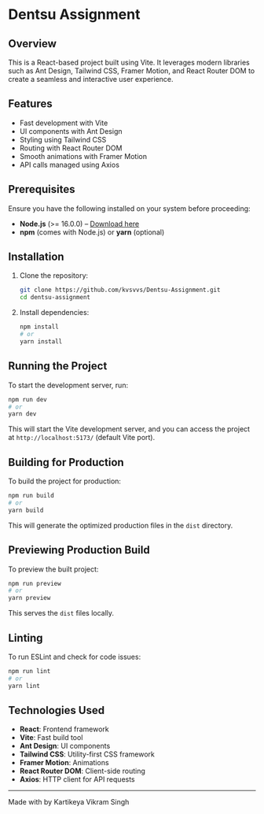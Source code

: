 # Dentsu Assignment

## Overview

This is a React-based project built using Vite. It leverages modern libraries such as Ant Design, Tailwind CSS, Framer Motion, and React Router DOM to create a seamless and interactive user experience.

## Features

- Fast development with Vite
- UI components with Ant Design
- Styling using Tailwind CSS
- Routing with React Router DOM
- Smooth animations with Framer Motion
- API calls managed using Axios

## Prerequisites

Ensure you have the following installed on your system before proceeding:

- **Node.js** (>= 16.0.0) – [Download here](https://nodejs.org/)
- **npm** (comes with Node.js) or **yarn** (optional)

## Installation

1. Clone the repository:

   ```sh
   git clone https://github.com/kvsvvs/Dentsu-Assignment.git
   cd dentsu-assignment
   ```

2. Install dependencies:
   ```sh
   npm install
   # or
   yarn install
   ```

## Running the Project

To start the development server, run:

```sh
npm run dev
# or
yarn dev
```

This will start the Vite development server, and you can access the project at `http://localhost:5173/` (default Vite port).

## Building for Production

To build the project for production:

```sh
npm run build
# or
yarn build
```

This will generate the optimized production files in the `dist` directory.

## Previewing Production Build

To preview the built project:

```sh
npm run preview
# or
yarn preview
```

This serves the `dist` files locally.

## Linting

To run ESLint and check for code issues:

```sh
npm run lint
# or
yarn lint
```

## Technologies Used

- **React**: Frontend framework
- **Vite**: Fast build tool
- **Ant Design**: UI components
- **Tailwind CSS**: Utility-first CSS framework
- **Framer Motion**: Animations
- **React Router DOM**: Client-side routing
- **Axios**: HTTP client for API requests

---

Made with by Kartikeya Vikram Singh
